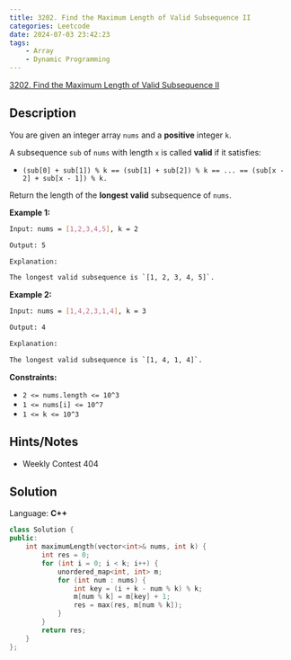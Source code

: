 ```yaml
---
title: 3202. Find the Maximum Length of Valid Subsequence II
categories: Leetcode
date: 2024-07-03 23:42:23
tags:
    - Array
    - Dynamic Programming
---
```


[3202. Find the Maximum Length of Valid Subsequence II](https://leetcode.com/problems/find-the-maximum-length-of-valid-subsequence-ii/description/)

## Description

You are given an integer array `nums` and a **positive** integer `k`.

A subsequence `sub` of `nums` with length `x` is called **valid** if it satisfies:

- `(sub[0] + sub[1]) % k == (sub[1] + sub[2]) % k == ... == (sub[x - 2] + sub[x - 1]) % k.`

Return the length of the **longest**  **valid**  subsequence of `nums`.

**Example 1:**

```bash
Input: nums = [1,2,3,4,5], k = 2

Output: 5

Explanation:

The longest valid subsequence is `[1, 2, 3, 4, 5]`.
```

**Example 2:**

```bash
Input: nums = [1,4,2,3,1,4], k = 3

Output: 4

Explanation:

The longest valid subsequence is `[1, 4, 1, 4]`.
```

**Constraints:**

- `2 <= nums.length <= 10^3`
- `1 <= nums[i] <= 10^7`
- `1 <= k <= 10^3`

## Hints/Notes

- Weekly Contest 404

## Solution

Language: **C++**

```C++
class Solution {
public:
    int maximumLength(vector<int>& nums, int k) {
        int res = 0;
        for (int i = 0; i < k; i++) {
            unordered_map<int, int> m;
            for (int num : nums) {
                int key = (i + k - num % k) % k;
                m[num % k] = m[key] + 1;
                res = max(res, m[num % k]);
            }
        }
        return res;
    }
};
```
